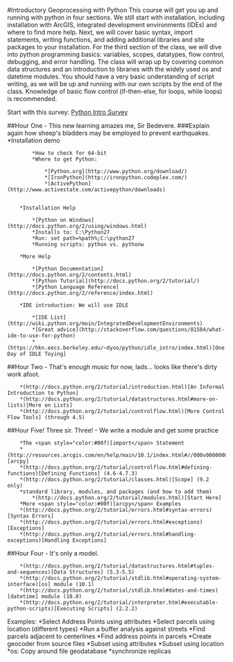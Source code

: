 #Introductory Geoprocessing with Python
This course will get you up and running with python in four sections. We still start with installation, including installation with ArcGIS, integrated development environments (IDEs) and where to find more help. Next, we will cover basic syntax, import statements, writing functions, and adding additional libraries and site packages to your installation. For the third section of the class, we will dive into python programming basics: variables, scopes, datatypes, flow control, debugging, and error handling. The class will wrap up by covering common data structures and an introduction to libraries with the widely used os and datetime modules. You should have a very basic understanding of script writing, as we will be up and running with our own scripts by the end of the class. Knowledge of basic flow control (if-then-else, for loops, while loops) is recommended.

Start with this survey:
[Python Intro Survey](http://www.surveymonkey.com/s/HRY3YSK)

##Hour One - This new learning amazes me, Sir Bedevere.
###Explain again how sheep's bladders may be employed to prevent earthquakes.
  *Installation demo
  	
			*How to check for 64-bit
			*Where to get Python:
			
				*[Python.org](http://www.python.org/download/)
				*[IronPython](http://ironpython.codeplex.com/)
				*[ActivePython](http://www.activestate.com/activepython/downloads)
			
		
		*Installation Help
		
			*[Python on Windows](http://docs.python.org/2/using/windows.html)
			*Installs to: C:\Python27
			*Run: set path=%path%;C:\python27
			*Running scripts: python vs. pythonw
		
		*More Help
		
			*[Python Documentation](http://docs.python.org/2/contents.html)
			*[Python Tutorial](http://docs.python.org/2/tutorial/)
			*[Python Language Reference](http://docs.python.org/2/reference/index.html)
		
		*IDE introduction: We will use IDLE
		
			*[IDE List](http://wiki.python.org/moin/IntegratedDevelopmentEnvironments)
			*[Great advice](http://stackoverflow.com/questions/81584/what-ide-to-use-for-python)
			*(https://hkn.eecs.berkeley.edu/~dyoo/python/idle_intro/index.html)[One Day of IDLE Toying]
		
	
##Hour Two - That's enough music for now, lads... looks like there's dirty work afoot.
	
		*(http://docs.python.org/2/tutorial/introduction.html)[An Informal Introduction to Python]
		*(http://docs.python.org/2/tutorial/datastructures.html#more-on-lists)[More on Lists]
		*(http://docs.python.org/2/tutorial/controlflow.html)[More Control Flow Tools] (through 4.5)
	
##Hour Five! Three sir. Three! - We write a module and get some practice
	
		*The <span style="color:#00f)[import</span> Statement
		*(http://resources.arcgis.com/en/help/main/10.1/index.html#//000v00000001000000)[arcpy]
		*(http://docs.python.org/2/tutorial/controlflow.html#defining-functions)[Defining Functions] (4.6-4.7.3)
		*(http://docs.python.org/2/tutorial/classes.html)[Scope] (9.2 only)
		*standard library, modules, and packages (and how to add them)
			*(http://docs.python.org/2/tutorial/modules.html)[Start Here]
		*More <span style="color:#00f)[arcpy</span> Examples
		*(http://docs.python.org/2/tutorial/errors.html#syntax-errors)[Syntax Errors]
		*(http://docs.python.org/2/tutorial/errors.html#exceptions)[Exceptions]
		*(http://docs.python.org/2/tutorial/errors.html#handling-exceptions)[Handling Exceptions]
	
##Hour Four - It's only a model.
	
		*(http://docs.python.org/2/tutorial/datastructures.html#tuples-and-sequences)[Data Structures] (5.3-5.5)
		*(http://docs.python.org/2/tutorial/stdlib.html#operating-system-interface)[os] module (10.1)
		*(http://docs.python.org/2/tutorial/stdlib.html#dates-and-times)[datetime] module (10.8)
		*(http://docs.python.org/2/tutorial/interpreter.html#executable-python-scripts)[Executing Scripts] (2.2.2)
	
Examples:
	*Select Address Points using attributes
	*Select parcels using location (different types)
	*Run a buffer analysis against streets
		*Find parcels adjacent to centerlines
		*Find address points in parcels
	*Create geocoder from source files
		*Subset using attributes
		*Subset using location
	*os: Copy around file geodatabase
	*synchronize replicas

</body>
</html>
